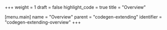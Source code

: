 +++
weight = 1
draft = false
highlight_code = true
title = "Overview"

[menu.main]
  name = "Overview"
  parent = "codegen-extending"
  identifier = "codegen-extending-overview"
+++

